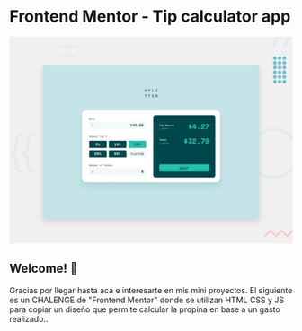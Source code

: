 # Frontend Mentor - Tip calculator app

![Design preview for the Tip calculator app coding challenge](./design/desktop-preview.jpg)

## Welcome! 👋

Gracias por llegar hasta aca e interesarte en mis mini proyectos. El siguiente es un CHALENGE de "Frontend Mentor" donde se utilizan HTML CSS y JS para copiar un diseño que permite calcular la propina en base a un gasto realizado..
